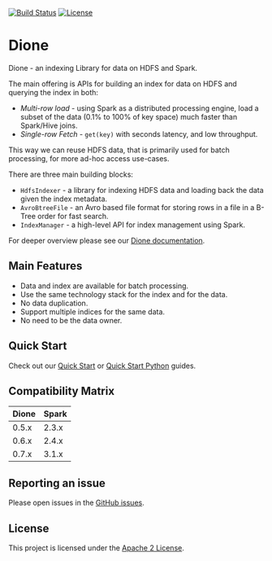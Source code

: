 [![Build Status](https://travis-ci.com/paypal/dione.svg?branch=main)](https://travis-ci.com/paypal/dione)
[![License](https://img.shields.io/badge/License-Apache%202.0-blue.svg)](https://opensource.org/licenses/Apache-2.0)

# Dione
Dione - an indexing Library for data on HDFS and Spark.

The main offering is APIs for building an index for data on HDFS and querying the index in both:
- _Multi-row load_ - using Spark as a distributed processing engine, load a subset of the data (0.1% to 100% of key space) much faster than Spark/Hive joins.
- _Single-row Fetch_ - `get(key)` with seconds latency, and low throughput.

This way we can reuse HDFS data, that is primarily used for batch processing, for more ad-hoc access use-cases. 

There are three main building blocks:
- `HdfsIndexer` - a library for indexing HDFS data and loading back the data given the index metadata.
- `AvroBtreeFile` - an Avro based file format for storing rows in a file in a B-Tree order for fast search.
- `IndexManager` - a high-level API for index management using Spark.

For deeper overview please see our [Dione documentation](docs/detailed_doc.md). 

## Main Features
- Data and index are available for batch processing.
- Use the same technology stack for the index and for the data.
- No data duplication.
- Support multiple indices for the same data.
- No need to be the data owner.

## Quick Start
Check out our [Quick Start](docs/quick_start.md) or [Quick Start Python](docs/quick_start_python.md) guides.

## Compatibility Matrix
| Dione | Spark|
|-------|------|
| 0.5.x | 2.3.x|
| 0.6.x | 2.4.x|
| 0.7.x | 3.1.x|

## Reporting an issue
Please open issues in the [GitHub issues](https://github.com/paypal/dione/issues).

## License
This project is licensed under the [Apache 2 License](LICENSE).
